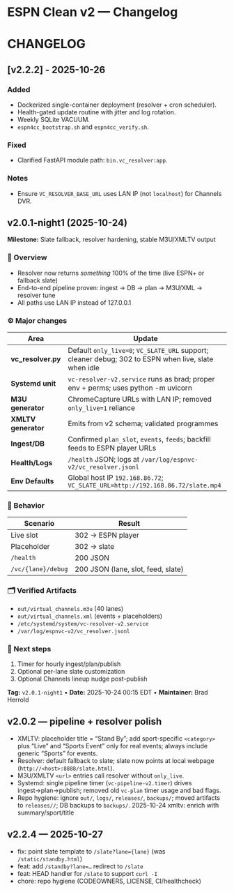 # ESPN Clean v2 — Changelog

# CHANGELOG

## [v2.2.2] - 2025-10-26
### Added
- Dockerized single-container deployment (resolver + cron scheduler).
- Health-gated update routine with jitter and log rotation.
- Weekly SQLite VACUUM.
- `espn4cc_bootstrap.sh` and `espn4cc_verify.sh`.

### Fixed
- Clarified FastAPI module path: `bin.vc_resolver:app`.

### Notes
- Ensure `VC_RESOLVER_BASE_URL` uses LAN IP (not `localhost`) for Channels DVR.


## v2.0.1-night1 (2025-10-24)
**Milestone:** Slate fallback, resolver hardening, stable M3U/XMLTV output

### 🧠 Overview
- Resolver now returns *something* 100% of the time (live ESPN+ or fallback slate)
- End-to-end pipeline proven: ingest → DB → plan → M3U/XML → resolver tune
- All paths use LAN IP instead of 127.0.0.1

### ⚙️ Major changes
| Area | Update |
|------|--------|
| **vc_resolver.py** | Default `only_live=0`; `VC_SLATE_URL` support; cleaner debug; 302 to ESPN when live, slate when idle |
| **Systemd unit** | `vc-resolver-v2.service` runs as brad; proper env + perms; uses python -m uvicorn |
| **M3U generator** | ChromeCapture URLs with LAN IP; removed `only_live=1` reliance |
| **XMLTV generator** | Emits from v2 schema; validated programmes |
| **Ingest/DB** | Confirmed `plan_slot`, `events`, `feeds`; backfill feeds to ESPN player URLs |
| **Health/Logs** | `/health` JSON; logs at `/var/log/espnvc-v2/vc_resolver.jsonl` |
| **Env Defaults** | Global host IP `192.168.86.72`; `VC_SLATE_URL=http://192.168.86.72/slate.mp4` |

### 🧩 Behavior
| Scenario | Result |
|---------|--------|
| Live slot | 302 → ESPN player |
| Placeholder | 302 → slate |
| `/health` | 200 JSON |
| `/vc/{lane}/debug` | 200 JSON (lane, slot, feed, slate) |

### 🗂️ Verified Artifacts
- `out/virtual_channels.m3u` (40 lanes)
- `out/virtual_channels.xml` (events + placeholders)
- `/etc/systemd/system/vc-resolver-v2.service`
- `/var/log/espnvc-v2/vc_resolver.jsonl`

### 🧱 Next steps
1) Timer for hourly ingest/plan/publish  
2) Optional per-lane slate customization  
3) Optional Channels lineup nudge post-publish

**Tag:** `v2.0.1-night1` • **Date:** 2025-10-24 00:15 EDT • **Maintainer:** Brad Herrold

## v2.0.2 — pipeline + resolver polish
- XMLTV: placeholder title = “Stand By”; add sport-specific `<category>` plus “Live” and “Sports Event” only for real events; always include generic “Sports” for events.
- Resolver: default fallback to slate; slate now points at local webpage (`http://<host>:8888/slate.html`).
- M3U/XMLTV `<url>` entries call resolver without `only_live`.
- Systemd: single pipeline timer (`vc-pipeline-v2.timer`) drives ingest→plan→publish; removed old `vc-plan` timer usage and bad flags.
- Repo hygiene: ignore `out/`, `logs/`, `releases/`, `backups/`; moved artifacts to `releases//`; DB backups to `backups/`.
2025-10-24  xmltv: enrich <desc> with summary/sport/title

## v2.2.4 — 2025-10-27
- fix: point slate template to `/slate?lane={lane}` (was `/static/standby.html`)
- feat: add `/standby?lane=…` redirect to `/slate`
- feat: HEAD handler for `/slate` to support `curl -I`
- chore: repo hygiene (CODEOWNERS, LICENSE, CI/healthcheck)
